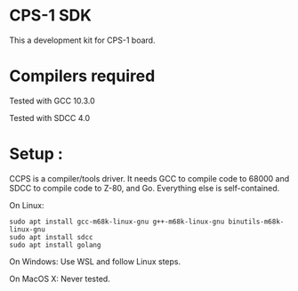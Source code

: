 # CPS-1 SDK

This a development kit for CPS-1 board.

Compilers required
==================

Tested with GCC 10.3.0

Tested with SDCC 4.0

Setup :
=======

CCPS is a compiler/tools driver. It needs GCC to compile code to 68000 and SDCC to compile code to Z-80, and Go. Everything else is self-contained.

On Linux:

```
sudo apt install gcc-m68k-linux-gnu g++-m68k-linux-gnu binutils-m68k-linux-gnu
sudo apt install sdcc
sudo apt install golang
```

On Windows:
Use WSL and follow Linux steps.

On MacOS X:
Never tested. 
